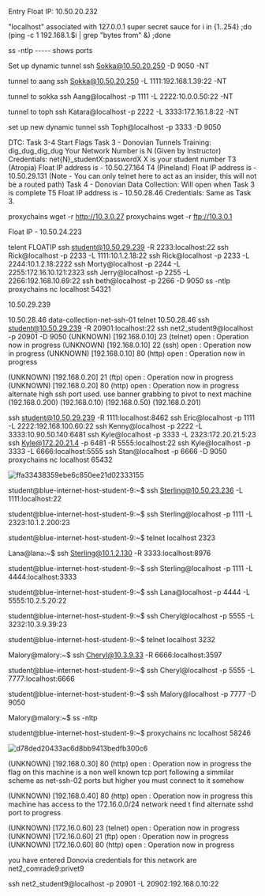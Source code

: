 Entry Float IP: 10.50.20.232

"localhost" associated with 127.0.0.1
super secret sauce
for i in {1..254} ;do (ping -c 1 192.168.1.$i | grep "bytes from" &) ;done

ss -ntlp ----- shows ports


Set up dynamic tunnel
ssh Sokka@10.50.20.250 -D 9050 -NT

tunnel to aang
ssh Sokka@10.50.20.250 -L 1111:192.168.1.39:22 -NT

tunnel to sokka
ssh Aang@localhost -p 1111 -L 2222:10.0.0.50:22 -NT

tunnel to toph
ssh Katara@localhost -p 2222 -L 3333:172.16.1.8:22 -NT

set up new dynamic tunnel
ssh Toph@localhost -p 3333 -D 9050



DTC: Task 3-4 Start Flags
Task 3 - Donovian Tunnels Training: dig_dug_dig_dug
Your Network Number is N (Given by Instructor)
Credentials: net{N}_studentX:passwordX
X is your student number
T3 (Atropia) Float IP address is - 10.50.27.164
T4 (Pineland) Float IP address is - 10.50.29.131 (Note - You can only telnet here to act as an insider, this will not be a routed path)
Task 4 - Donovian Data Collection: Will open when Task 3 is complete
T5 Float IP address is - 10.50.28.46
Credentials: Same as Task 3.


proxychains wget -r http://10.3.0.27
proxychains wget -r ftp://10.3.0.1

Float IP - 10.50.24.223

telent FLOATIP
ssh student@10.50.29.239 -R 2233:localhost:22
ssh Rick@localhost -p 2233 -L 1111:10.1.2.18:22
ssh Rick@localhost -p 2233 -L 2244:10.1.2.18:2222
ssh Morty@localhost -p 2244 -L 2255:172.16.10.121:2323
ssh Jerry@localhost -p 2255 -L 2266:192.168.10.69:22
ssh beth@localhost -p 2266 -D 9050
ss -ntlp
proxychains nc localhost 54321


10.50.29.239

10.50.28.46
data-collection-net-ssh-01
telnet 10.50.28.46
ssh student@10.50.29.239 -R 20901:localhost:22
ssh net2_student9@localhost -p 20901 -D 9050
(UNKNOWN) [192.168.0.10] 23 (telnet) open : Operation now in progress
(UNKNOWN) [192.168.0.10] 22 (ssh) open : Operation now in progress
(UNKNOWN) [192.168.0.10] 80 (http) open : Operation now in progress

(UNKNOWN) [192.168.0.20] 21 (ftp) open : Operation now in progress
(UNKNOWN) [192.168.0.20] 80 (http) open : Operation now in progress
alternate high ssh port used. use banner grabbing to pivot to next machine
(192.168.0.200)
(192.168.0.10)
(192.168.0.50)
(192.168.0.201) 



ssh student@10.50.29.239 -R 1111:localhost:8462
ssh Eric@localhost -p 1111 -L 2222:192.168.100.60:22
ssh Kenny@localhost -p 2222 -L 3333:10.90.50.140:6481
ssh Kyle@localhost -p 3333 -L 2323:172.20.21.5:23
ssh Kyle@172.20.21.4 -p 6481 -R 5555:localhost:22
ssh Kyle@localhost -p 3333 -L 6666:localhost:5555
ssh Stan@localhost -p 6666 -D 9050
proxychains nc localhost 65432

 
![ffa33438359ebe6c850ee21d02333155](https://github.com/user-attachments/assets/31f364e0-a91b-4dc3-b724-1984ad084d8c)





student@blue-internet-host-student-9:~$ ssh Sterling@10.50.23.236 -L 1111:localhost:22

student@blue-internet-host-student-9:~$ ssh Sterling@localhost -p 1111 -L 2323:10.1.2.200:23

student@blue-internet-host-student-9:~$ telnet localhost 2323

Lana@lana:~$ ssh Sterling@10.1.2.130 -R 3333:localhost:8976

student@blue-internet-host-student-9:~$ ssh Sterling@localhost -p 1111 -L 4444:localhost:3333

student@blue-internet-host-student-9:~$ ssh Lana@localhost -p 4444 -L 5555:10.2.5.20:22

student@blue-internet-host-student-9:~$ ssh Cheryl@localhost -p 5555 -L 3232:10.3.9.39:23

student@blue-internet-host-student-9:~$ telnet localhost 3232

Malory@malory:~$ ssh Cheryl@10.3.9.33 -R 6666:localhost:3597

student@blue-internet-host-student-9:~$ ssh Cheryl@localhost -p 5555 -L 7777:localhost:6666

student@blue-internet-host-student-9:~$ ssh Malory@localhost -p 7777 -D 9050

Malory@malory:~$ ss -nltp

student@blue-internet-host-student-9:~$ proxychains nc localhost 58246



![d78ded20433ac6d8bb9413bedfb300c6](https://github.com/user-attachments/assets/ccb784e4-3db5-4b00-a995-72667797b07f)



(UNKNOWN) [192.168.0.30] 80 (http) open : Operation now in progress
the flag on this machine is a non well known tcp port following 
a simmilar scheme as net-ssh-02 ports but higher
you must connect to it somehow

(UNKNOWN) [192.168.0.40] 80 (http) open : Operation now in progress
this machine has access to the 172.16.0.0/24 network
need t find alternate sshd port to progress

(UNKNOWN) [172.16.0.60] 23 (telnet) open : Operation now in progress
(UNKNOWN) [172.16.0.60] 21 (ftp) open : Operation now in progress
(UNKNOWN) [172.16.0.60] 80 (http) open : Operation now in progress



you have entered Donovia credentials for this network are 
net2_comrade9:privet9


ssh net2_student9@localhost -p 20901 -L 20902:192.168.0.10:22




























